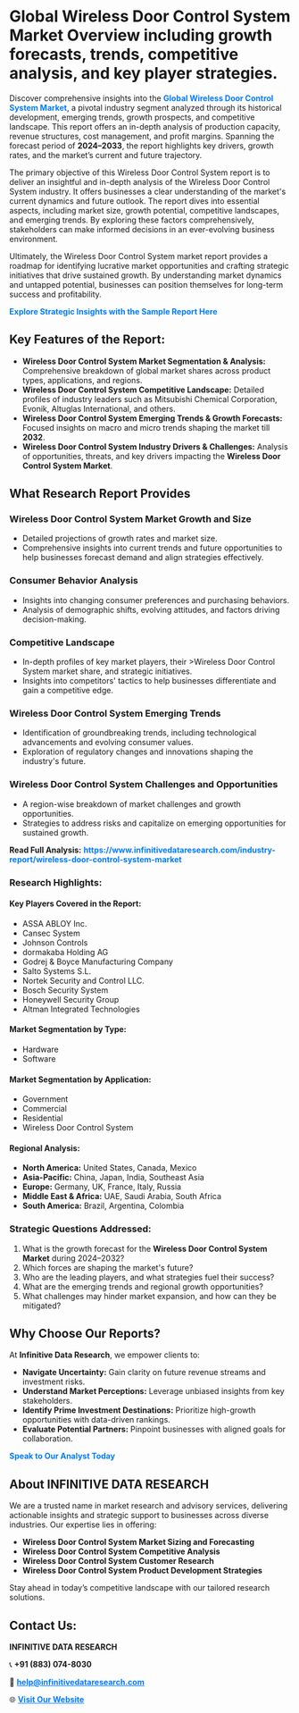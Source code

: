 <h1>Global Wireless Door Control System Market Overview including growth forecasts, trends, competitive analysis, and key player strategies.</h1>
<p>
Discover comprehensive insights into the 
<a href="https://www.infinitivedataresearch.com/industry-report/wireless-door-control-system-market" rel="dofollow" style="color: #007BFF; text-decoration: none;"><strong>Global Wireless Door Control System Market</strong></a>, a pivotal industry segment analyzed through its historical development, emerging trends, growth prospects, and competitive landscape. This report offers an in-depth analysis of production capacity, revenue structures, cost management, and profit margins. Spanning the forecast period of <strong>2024–2033</strong>, the report highlights key drivers, growth rates, and the market’s current and future trajectory.
</p>
<p>
The primary objective of this Wireless Door Control System report is to deliver an insightful and in-depth analysis of the Wireless Door Control System industry. It offers businesses a clear understanding of the market's current dynamics and future outlook. The report dives into essential aspects, including market size, growth potential, competitive landscapes, and emerging trends. By exploring these factors comprehensively, stakeholders can make informed decisions in an ever-evolving business environment.
</p>
<p>
Ultimately, the Wireless Door Control System market report provides a roadmap for identifying lucrative market opportunities and crafting strategic initiatives that drive sustained growth. By understanding market dynamics and untapped potential, businesses can position themselves for long-term success and profitability.
</p>
<p>
<a href="https://www.infinitivedataresearch.com/request-sample/reportId=111578" style="color: #007BFF; text-decoration: none;"><strong>Explore Strategic Insights with the Sample Report Here</strong></a>
</p>

<h2>Key Features of the Report:</h2>
<ul>
<li><strong>Wireless Door Control System Market Segmentation & Analysis:</strong> Comprehensive breakdown of global market shares across product types, applications, and regions.</li>
<li><strong>Wireless Door Control System Competitive Landscape:</strong> Detailed profiles of industry leaders such as Mitsubishi Chemical Corporation, Evonik, Altuglas International, and others.</li>
<li><strong>Wireless Door Control System Emerging Trends & Growth Forecasts:</strong> Focused insights on macro and micro trends shaping the market till <strong>2032</strong>.</li>
<li><strong>Wireless Door Control System Industry Drivers & Challenges:</strong> Analysis of opportunities, threats, and key drivers impacting the <strong>Wireless Door Control System Market</strong>.</li>
</ul>

<h2>What Research Report Provides</h2>
<h3>Wireless Door Control System Market Growth and Size</h3>
<ul>
<li>Detailed projections of growth rates and market size.</li>
<li>Comprehensive insights into current trends and future opportunities to help businesses forecast demand and align strategies effectively.</li>
</ul>

<h3>Consumer Behavior Analysis</h3>
<ul>
<li>Insights into changing consumer preferences and purchasing behaviors.</li>
<li>Analysis of demographic shifts, evolving attitudes, and factors driving decision-making.</li>
</ul>

<h3>Competitive Landscape</h3>
<ul>
<li>In-depth profiles of key market players, their >Wireless Door Control System market share, and strategic initiatives.</li>
<li>Insights into competitors' tactics to help businesses differentiate and gain a competitive edge.</li>
</ul>

<h3>Wireless Door Control System Emerging Trends</h3>
<ul>
<li>Identification of groundbreaking trends, including technological advancements and evolving consumer values.</li>
<li>Exploration of regulatory changes and innovations shaping the industry's future.</li>
</ul>

<h3>Wireless Door Control System Challenges and Opportunities</h3>
<ul>
<li>A region-wise breakdown of market challenges and growth opportunities.</li>
<li>Strategies to address risks and capitalize on emerging opportunities for sustained growth.</li>
</ul>
<p><strong>Read Full Analysis:</strong> <a href="https://www.infinitivedataresearch.com/industry-report/wireless-door-control-system-market" rel="dofollow" style="color: #007BFF; text-decoration: none;"><strong>https://www.infinitivedataresearch.com/industry-report/wireless-door-control-system-market</strong></a></p>
<h3>Research Highlights:</h3>
<h4>Key Players Covered in the Report:</h4>
<ul><li>ASSA ABLOY Inc.</li><li>Cansec System</li><li>Johnson Controls</li><li>dormakaba Holding AG</li><li>Godrej &amp; Boyce Manufacturing Company</li><li>Salto Systems S.L.</li><li>Nortek Security and Control LLC.</li><li>Bosch Security System</li><li>Honeywell Security Group</li><li>Altman Integrated Technologies</li></ul>
<h4>Market Segmentation by Type:</h4>
<ul><li>Hardware</li><li>Software</li></ul>
<h4>Market Segmentation by Application:</h4>
<ul><li>Government</li><li>Commercial</li><li>Residential</li><li>Wireless Door Control System</li></ul>

<h4>Regional Analysis:</h4>
<ul>
<li><strong>North America:</strong> United States, Canada, Mexico</li>
<li><strong>Asia-Pacific:</strong> China, Japan, India, Southeast Asia</li>
<li><strong>Europe:</strong> Germany, UK, France, Italy, Russia</li>
<li><strong>Middle East & Africa:</strong> UAE, Saudi Arabia, South Africa</li>
<li><strong>South America:</strong> Brazil, Argentina, Colombia</li>
</ul>

<h3>Strategic Questions Addressed:</h3>
<ol>
<li>What is the growth forecast for the <strong>Wireless Door Control System Market</strong> during 2024–2032?</li>
<li>Which forces are shaping the market's future?</li>
<li>Who are the leading players, and what strategies fuel their success?</li>
<li>What are the emerging trends and regional growth opportunities?</li>
<li>What challenges may hinder market expansion, and how can they be mitigated?</li>
</ol>

<h2>Why Choose Our Reports?</h2>
<p>At <strong>Infinitive Data Research</strong>, we empower clients to:</p>
<ul>
<li><strong>Navigate Uncertainty:</strong> Gain clarity on future revenue streams and investment risks.</li>
<li><strong>Understand Market Perceptions:</strong> Leverage unbiased insights from key stakeholders.</li>
<li><strong>Identify Prime Investment Destinations:</strong> Prioritize high-growth opportunities with data-driven rankings.</li>
<li><strong>Evaluate Potential Partners:</strong> Pinpoint businesses with aligned goals for collaboration.</li>
</ul>
<p><a href="https://www.infinitivedataresearch.com/industry-report/wireless-door-control-system-market" rel="dofollow" style="color: #007BFF; text-decoration: none;"><strong>Speak to Our Analyst Today</strong></a></p>

<h2>About INFINITIVE DATA RESEARCH</h2>
<p>We are a trusted name in market research and advisory services, delivering actionable insights and strategic support to businesses across diverse industries. Our expertise lies in offering:</p>
<ul>
<li><strong>Wireless Door Control System Market Sizing and Forecasting</strong></li>
<li><strong>Wireless Door Control System Competitive Analysis</strong></li>
<li><strong>Wireless Door Control System Customer Research</strong></li>
<li><strong>Wireless Door Control System Product Development Strategies</strong></li>
</ul>
<p>Stay ahead in today’s competitive landscape with our tailored research solutions.</p>

<h2>Contact Us:</h2>
<p><strong>INFINITIVE DATA RESEARCH</strong></p>
<p>📞 <strong>+91 (883) 074-8030</strong></p>
<p>📧 <strong><a href="mailto:help@infinitivedataresearch.com" style="color: #007BFF;">help@infinitivedataresearch.com</a></strong></p>
<p>🌐 <strong><a href="https://www.infinitivedataresearch.com" rel="dofollow" style="color: #007BFF;">Visit Our Website</a></strong></p>
